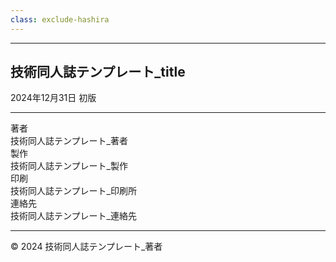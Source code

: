 ```yaml
---
class: exclude-hashira
---
```


<hr class="page-break" />

<section class="colophon">

## 技術同人誌テンプレート_title

2024年12月31日 初版

---

<div class="colophon-container">
  <div class="colophon-row">
    <div class="colophon-label">著者</div>
    <div class="colophon-value">技術同人誌テンプレート_著者</div>
  </div>
  <div class="colophon-row">
    <div class="colophon-label">製作</div>
    <div class="colophon-value">技術同人誌テンプレート_製作</div>
  </div>
  <div class="colophon-row">
    <div class="colophon-label">印刷</div>
    <div class="colophon-value">技術同人誌テンプレート_印刷所</div>
  </div>
  <div class="colophon-row">
    <div class="colophon-label">連絡先</div>
    <div class="colophon-value">技術同人誌テンプレート_連絡先</div>
  </div>
</div>

---

© 2024 技術同人誌テンプレート_著者

</section>

